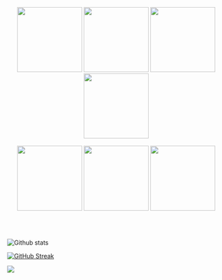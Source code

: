 <br>
<br>

<p align="center">
  <img src="https://media.giphy.com/media/XAxylRMCdpbEWUAvr8/giphy.gif" width="150">
  <img src="https://media.giphy.com/media/fsEaZldNC8A1PJ3mwp/giphy.gif" width="150">
  <img src="https://media.giphy.com/media/Sr8xDpMwVKOHUWDVRD/giphy.gif" width="150">
  <img src="https://media3.giphy.com/media/ln7z2eWriiQAllfVcn/200w.webp" width="150">
  <br>
  <br>
  <img src="https://media.giphy.com/media/V8y1y1FzxDETVUtQE4/giphy.gif" width="150">
  <img src="https://media.giphy.com/media/KzJkzjggfGN5Py6nkT/giphy.gif" width="150">
  <img src="https://media.giphy.com/media/fA8LPNo91PdgTxRMOo/giphy.gif" width="150">
  
  </p>
 
                                                                               
<br>
<br>


                                                                              

![Github stats](https://github-readme-stats.vercel.app/api?username=shilakumari2606)



[![GitHub Streak](https://github-readme-streak-stats.herokuapp.com/?user=shilakumari2606&currStreakNum=2FD3EB&fire=pink&sideLabels=F00&theme=nightowl)](https://git.io/streak-stats)       
         
</p>

</code>

![](https://komarev.com/ghpvc/?username=shilakumari2606&color=red)
